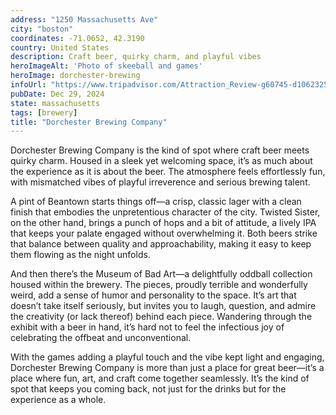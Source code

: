```yaml
---
address: "1250 Massachusetts Ave"
city: "boston"
coordinates: -71.0652, 42.3190
country: United States
description: Craft beer, quirky charm, and playful vibes 
heroImageAlt: 'Photo of skeeball and games'
heroImage: dorchester-brewing
infoUrl: "https://www.tripadvisor.com/Attraction_Review-g60745-d10623256-Reviews-Dorchester_Brewing_Company-Boston_Massachusetts.html"
pubDate: Dec 29, 2024
state: massachusetts
tags: [brewery]
title: "Dorchester Brewing Company"
---
```


Dorchester Brewing Company is the kind of spot where craft beer meets quirky charm. Housed in a sleek yet welcoming space, it’s as much about the experience as it is about the beer. The atmosphere feels effortlessly fun, with mismatched vibes of playful irreverence and serious brewing talent.

A pint of Beantown starts things off—a crisp, classic lager with a clean finish that embodies the unpretentious character of the city. Twisted Sister, on the other hand, brings a punch of hops and a bit of attitude, a lively IPA that keeps your palate engaged without overwhelming it. Both beers strike that balance between quality and approachability, making it easy to keep them flowing as the night unfolds.

And then there’s the Museum of Bad Art—a delightfully oddball collection housed within the brewery. The pieces, proudly terrible and wonderfully weird, add a sense of humor and personality to the space. It’s art that doesn’t take itself seriously, but invites you to laugh, question, and admire the creativity (or lack thereof) behind each piece. Wandering through the exhibit with a beer in hand, it’s hard not to feel the infectious joy of celebrating the offbeat and unconventional.

With the games adding a playful touch and the vibe kept light and engaging, Dorchester Brewing Company is more than just a place for great beer—it’s a place where fun, art, and craft come together seamlessly. It’s the kind of spot that keeps you coming back, not just for the drinks but for the experience as a whole.
